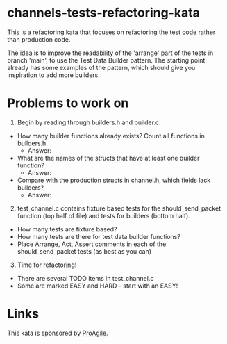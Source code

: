 # channels-tests-refactoring-kata

This is a refactoring kata that focuses on refactoring the test code rather than production code.

The idea is to improve the readability of the 'arrange' part of the tests in branch 'main', to use
the Test Data Builder pattern. The starting point already has some examples of the pattern, which
should give you inspiration to add more builders.

# Problems to work on

1. Begin by reading through builders.h and builder.c.
  * How many builder functions already exists? Count all functions in builders.h.
    * Answer:
  * What are the names of the structs that have at least one builder function?
    * Answer:
  * Compare with the production structs in channel.h, which fields lack builders?
    * Answer:
2. test_channel.c contains fixture based tests for the should_send_packet function (top half of file) and tests for builders (bottom half).
  * How many tests are fixture based?
  * How many tests are there for test data builder functions?
  * Place Arrange, Act, Assert comments in each of the should_send_packet tests (as best as you can)
3. Time for refactoring!
  * There are several TODO items in test_channel.c
  * Some are marked EASY and HARD - start with an EASY!

# Links

This kata is sponsored by [ProAgile](https://proagile.se).
